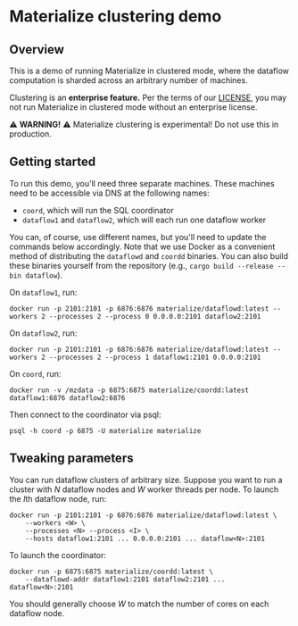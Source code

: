 # Materialize clustering demo

## Overview

This is a demo of running Materialize in clustered mode, where the dataflow
computation is sharded across an arbitrary number of machines.

Clustering is an **enterprise feature.** Per the terms of our
[LICENSE](/LICENSE), you may not run Materialize in clustered mode without
an enterprise license.

⚠️ **WARNING!** ⚠️ Materialize clustering is experimental! Do not use this in
production.

## Getting started

To run this demo, you'll need three separate machines. These machines need to
be accessible via DNS at the following names:

  * `coord`, which will run the SQL coordinator
  * `dataflow1` and `dataflow2`, which will each run one dataflow worker

You can, of course, use different names, but you'll need to update the commands
below accordingly. Note that we use Docker as a convenient method of
distributing the `dataflowd` and `coordd` binaries. You can also build these
binaries yourself from the repository (e.g., `cargo build --release --bin
dataflow`).

On `dataflow1`, run:

```
docker run -p 2101:2101 -p 6876:6876 materialize/dataflowd:latest --workers 2 --processes 2 --process 0 0.0.0.0:2101 dataflow2:2101
```

On `dataflow2`, run:

```
docker run -p 2101:2101 -p 6876:6876 materialize/dataflowd:latest --workers 2 --processes 2 --process 1 dataflow1:2101 0.0.0.0:2101
```

On `coord`, run:

```
docker run -v /mzdata -p 6875:6875 materialize/coordd:latest dataflow1:6876 dataflow2:6876
```

Then connect to the coordinator via psql:

```
psql -h coord -p 6875 -U materialize materialize
```

## Tweaking parameters

You can run dataflow clusters of arbitrary size. Suppose you want to run a
cluster with *N* dataflow nodes and *W* worker threads per node. To launch
the *I*th dataflow node, run:

```
docker run -p 2101:2101 -p 6876:6876 materialize/dataflowd:latest \
    --workers <W> \
    --processes <N> --process <I> \
    --hosts dataflow1:2101 ... 0.0.0.0:2101 ... dataflow<N>:2101
```

To launch the coordinator:

```
docker run -p 6875:6875 materialize/coordd:latest \
    --dataflowd-addr dataflow1:2101 dataflow2:2101 ... dataflow<N>:2101
```

You should generally choose *W* to match the number of cores on each dataflow
node.
